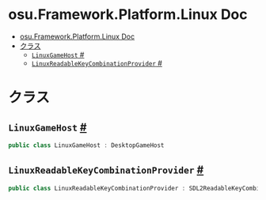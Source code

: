 # osu.Framework.Platform.Linux Doc
- [osu.Framework.Platform.Linux Doc](#osuframeworkplatformlinux-doc)
- [クラス](#クラス)
  - [`LinuxGameHost` #](#linuxgamehost-)
  - [`LinuxReadableKeyCombinationProvider` #](#linuxreadablekeycombinationprovider-)

# クラス
## `LinuxGameHost` [#](https://github.com/ppy/osu-framework/blob/master/osu.Framework/Platform/Linux/LinuxGameHost.cs#L15)
```csharp
public class LinuxGameHost : DesktopGameHost
```

## `LinuxReadableKeyCombinationProvider` [#](https://github.com/ppy/osu-framework/blob/master/osu.Framework/Platform/Linux/LinuxReadableKeyCombinationProvider.cs#L10)
```csharp
public class LinuxReadableKeyCombinationProvider : SDL2ReadableKeyCombinationProvider
```